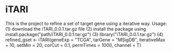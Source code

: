 # iTARI
This is the project to refine a set of target gene using a iterative way.
Usage:
(1) download the iTARI_0.0.1.tar.gz file
(2) install the package using install.package("path/iTARI_0.0.1.tar.gz")
(3) library("iTARI_0.0.1.tar.gz")
(4) refined_gset <- iTARI(geneExp = "TCGA", tarGene = "MSigDB", iterativeMax = 10, setMin = 20, 
                          corCut = 0.1, permTimes = 1000, channel = T)
                          
